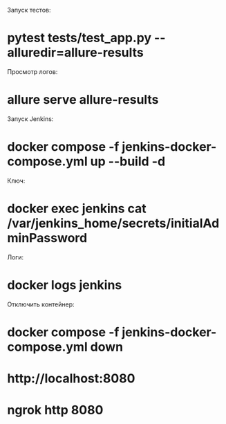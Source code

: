 Запуск тестов:

# pytest tests/test_app.py --alluredir=allure-results

Просмотр логов:

# allure serve allure-results

Запуск Jenkins:

# docker compose -f jenkins-docker-compose.yml up --build -d

Ключ:

# docker exec jenkins cat /var/jenkins_home/secrets/initialAdminPassword

Логи:

# docker logs jenkins


Отключить контейнер:

# docker compose -f jenkins-docker-compose.yml down



# http://localhost:8080


# ngrok http 8080
